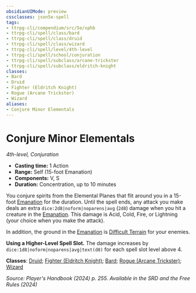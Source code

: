 ```yaml
---
obsidianUIMode: preview
cssclasses: json5e-spell
tags:
- ttrpg-cli/compendium/src/5e/xphb
- ttrpg-cli/spell/class/bard
- ttrpg-cli/spell/class/druid
- ttrpg-cli/spell/class/wizard
- ttrpg-cli/spell/level/4th-level
- ttrpg-cli/spell/school/conjuration
- ttrpg-cli/spell/subclass/arcane-trickster
- ttrpg-cli/spell/subclass/eldritch-knight
classes:
- Bard
- Druid
- Fighter (Eldritch Knight)
- Rogue (Arcane Trickster)
- Wizard
aliases:
- Conjure Minor Elementals
---
```

# Conjure Minor Elementals
*4th-level, Conjuration*  


- **Casting time:** 1 Action
- **Range:** Self (15-foot Emanation)
- **Components:** V, S
- **Duration:** Concentration, up to 10 minutes

You conjure spirits from the Elemental Planes that flit around you in a 15-foot [Emanation](/3-Mechanics/CLI/variant-rules/emanation-area-of-effect-xphb.md) for the duration. Until the spell ends, any attack you make deals an extra `dice:2d8|noform|noparens|avg` (`2d8`) damage when you hit a creature in the [Emanation](/3-Mechanics/CLI/variant-rules/emanation-area-of-effect-xphb.md). This damage is Acid, Cold, Fire, or Lightning (your choice when you make the attack).

In addition, the ground in the [Emanation](/3-Mechanics/CLI/variant-rules/emanation-area-of-effect-xphb.md) is [Difficult Terrain](/3-Mechanics/CLI/variant-rules/difficult-terrain-xphb.md) for your enemies.

**Using a Higher-Level Spell Slot.** The damage increases by `dice:1d8|noform|noparens|avg|text(d8)` for each spell slot level above 4.

**Classes**: [Druid](/3-Mechanics/CLI/lists/list-spells-classes-druid.md); [Fighter (Eldritch Knight)](/3-Mechanics/CLI/lists/list-spells-classes-eldritch-knight-xphb.md "subclass=XPHB;class=XPHB"); [Bard](/3-Mechanics/CLI/lists/list-spells-classes-bard.md); [Rogue (Arcane Trickster)](/3-Mechanics/CLI/lists/list-spells-classes-arcane-trickster-xphb.md "subclass=XPHB;class=XPHB"); [Wizard](/3-Mechanics/CLI/lists/list-spells-classes-wizard.md)

*Source: Player's Handbook (2024) p. 255. Available in the <span title='Systems Reference Document (5.2)'>SRD</span> and the Free Rules (2024)*